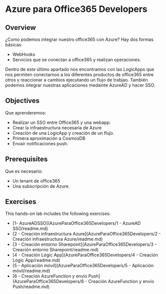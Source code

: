# Azure para Office365 Developers

## Overview
¿Como podemos integrar nuestro office365 con Azure? Hay dos formas básicas:
- WebHooks
- Servicios que se conectan a office365 y realizan operaciones.

Dentro de este último apartado nos encontramos con las LogicApps que nos permiten conectarnos a los diferentes productos de office365 entre otros y reaccionar a cambios ejecutando un flujo de trabjao.
También podemos integrar nuestras aplicaciones medainte AzureAD y hacer SSO.

## Objectives

Que aprenderemos:
- Realizar un SSO entre Office365 y una webapp.
- Crear la infraestructura necesaria de Azure
- Creación de una LogicApp y creación de un flujo.
- Primera aproximación a CosmosDB
- Envair notificaciones push.

## Prerequisites
Que es necesario:
- Un tenant de office365
- Una subscripción de Azure.

## Exercises

This hands-on lab includes the following exercises:
- [1- AzureADSSO](AzureParaOffice365Developers/1 - AzureAD SSO/readme.md)  
- [2 - Creación infraestructura Azure](AzureParaOffice365Developers/2 - Creación infraestructura Azure/readme.md)
- [3 - Creación entorno Sharepoint](AzureParaOffice365Developers/3 - Creación entorno Sharepoint/readme.md)
- [4 - Creación Lógic App](AzureParaOffice365Developers/4 - Creación Lógic App/readme.md)
- [5 - Aplicación móvil](AzureParaOffice365Developers/5 - Aplicación móvil/readme.md)
- [6 - Creación AzureFunction y envío Push](AzureParaOffice365Developers/6 - Creación AzureFunction y envío Push/readme.md)
